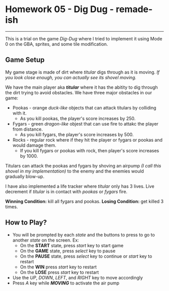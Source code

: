 # Homework 05 - Dig Dug - remade-ish
---

This is a trial on the game *Dig-Dug* where I tried to implement it using Mode 0 on the GBA, sprites, and some tile modification.

## Game Setup

My game stage is made of dirt where *titular* digs through as it is moving. *If you look close enough, you can actually see its shovel moving.*

We have the main player aka ***titular*** where it has the abitity to dig through the dirt trying to avoid obstacles. We have three major obstacles in our game: 

* Pookas - orange *duck-like* objects that can attack titulars by colliding with it.
  * As you kill pookas, the player's score increases by 250.
* Fygars - green *dragon-like* objest that can use fire to attakc the player from distance.
  * As you kill fygars, the player's score increases by 500.
* Rocks - regular rock where if they hit the player or fygars or pookas and would damage them.
  * If you kill fygars or pookas with rock, then player's score increases by 1000.

Titulars can attack the pookas and fygars by shoving an airpump *(I call this shovel in my implementation)* to the enemy and the enemies would gradually blow-up.

I have also implemented a life tracker where *titular* only has 3 lives. Live decrement if *titular* is in contact with *pookas* or *fygars* fire.

**Winning Condition:** kill all fygars and pookas.
**Losing Condition:** get killed 3 times.

## How to Play?

* You will be prompted by each *state* and the buttons to press to go to another *state* on the screen. Ex:
    * On the **START** state, press *start* key to start game
    * On the **GAME** state, press *select* key to pause
    * On the **PAUSE** state, press *select* key to continue or *start* key to restart
    * On the **WIN** press *start* key to restart
    * On the **LOSE** press *start* key to restart
* Use the *UP*, *DOWN*, *LEFT*, and *RIGHT* key to move accordingly
* Press *A* key while ***MOVING*** to activate the air pump
